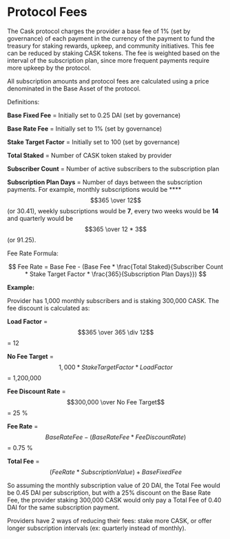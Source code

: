 # Protocol Fees

The Cask protocol charges the provider a base fee of 1% (set by governance) of each payment in the currency of the payment to fund the treasury for staking rewards, upkeep, and community initiatives. This fee can be reduced by staking CASK tokens. The fee is weighted based on the interval of the subscription plan, since more frequent payments require more upkeep by the protocol.

All subscription amounts and protocol fees are calculated using a price denominated in the Base Asset of the protocol.

Definitions:

**Base Fixed Fee** = Initially set to 0.25 DAI (set by governance)

**Base Rate Fee** = Initially set to 1% (set by governance)

**Stake Target Factor** = Initially set to 100 (set by governance)

**Total Staked** = Number of CASK token staked by provider

**Subscriber Count** = Number of active subscribers to the subscription plan

**Subscription Plan Days** = Number of days between the subscription payments. For example, monthly subscriptions would be **** $$365 \over 12$$(or 30.41), weekly subscriptions would be **7**, every two weeks would be **14** and quarterly would be $$365 \over 12 * 3$$(or 91.25).

Fee Rate Formula:

$$
Fee Rate = Base Fee - (Base Fee * \frac{Total Staked}{Subscriber Count * Stake Target Factor * \frac{365}{Subscription Plan Days}})
$$

**Example:**

Provider has 1,000 monthly subscribers and is staking 300,000 CASK. The fee discount is calculated as:

**Load Factor** = $$365 \over 365 \div 12$$= 12

**No Fee Target** = $$1,000 * Stake Target Factor * Load Factor$$= 1,200,000

**Fee Discount Rate** = $$300,000 \over No Fee Target$$= 25 %

**Fee Rate** =$$Base Rate Fee - (Base Rate Fee * Fee Discount Rate)$$ = 0.75 %

**Total Fee** = $$(Fee Rate * Subscription Value) + Base Fixed Fee$$&#x20;

So assuming the monthly subscription value of 20 DAI, the Total Fee would be 0.45 DAI per subscription, but with a 25% discount on the Base Rate Fee, the provider staking 300,000 CASK would only pay a Total Fee of 0.40 DAI for the same subscription payment.

Providers have 2 ways of reducing their fees: stake more CASK, or offer longer subscription intervals (ex: quarterly instead of monthly).
